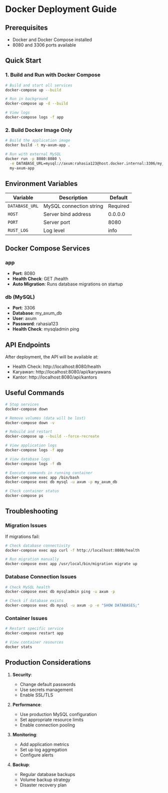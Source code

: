 # Docker Deployment Guide

## Prerequisites
- Docker and Docker Compose installed
- 8080 and 3306 ports available

## Quick Start

### 1. Build and Run with Docker Compose
```bash
# Build and start all services
docker-compose up --build

# Run in background
docker-compose up -d --build

# View logs
docker-compose logs -f app
```

### 2. Build Docker Image Only
```bash
# Build the application image
docker build -t my-axum-app .

# Run with external MySQL
docker run -p 8080:8080 \
  -e DATABASE_URL=mysql://axum:rahasia123@host.docker.internal:3306/my_axum_db \
  my-axum-app
```

## Environment Variables

| Variable | Description | Default |
|----------|-------------|---------|
| `DATABASE_URL` | MySQL connection string | Required |
| `HOST` | Server bind address | 0.0.0.0 |
| `PORT` | Server port | 8080 |
| `RUST_LOG` | Log level | info |

## Docker Compose Services

### app
- **Port**: 8080
- **Health Check**: GET /health
- **Auto Migration**: Runs database migrations on startup

### db (MySQL)
- **Port**: 3306
- **Database**: my_axum_db
- **User**: axum
- **Password**: rahasia123
- **Health Check**: mysqladmin ping

## API Endpoints

After deployment, the API will be available at:
- Health Check: http://localhost:8080/health
- Karyawan: http://localhost:8080/api/karyawans
- Kantor: http://localhost:8080/api/kantors

## Useful Commands

```bash
# Stop services
docker-compose down

# Remove volumes (data will be lost)
docker-compose down -v

# Rebuild and restart
docker-compose up --build --force-recreate

# View application logs
docker-compose logs -f app

# View database logs
docker-compose logs -f db

# Execute commands in running container
docker-compose exec app /bin/bash
docker-compose exec db mysql -u axum -p my_axum_db

# Check container status
docker-compose ps
```

## Troubleshooting

### Migration Issues
If migrations fail:
```bash
# Check database connectivity
docker-compose exec app curl -f http://localhost:8080/health

# Run migration manually
docker-compose exec app /usr/local/bin/migration migrate up
```

### Database Connection Issues
```bash
# Check MySQL health
docker-compose exec db mysqladmin ping -u axum -p

# Check if database exists
docker-compose exec db mysql -u axum -p -e "SHOW DATABASES;"
```

### Container Issues
```bash
# Restart specific service
docker-compose restart app

# View container resources
docker stats
```

## Production Considerations

1. **Security**:
   - Change default passwords
   - Use secrets management
   - Enable SSL/TLS

2. **Performance**:
   - Use production MySQL configuration
   - Set appropriate resource limits
   - Enable connection pooling

3. **Monitoring**:
   - Add application metrics
   - Set up log aggregation
   - Configure alerts

4. **Backup**:
   - Regular database backups
   - Volume backup strategy
   - Disaster recovery plan